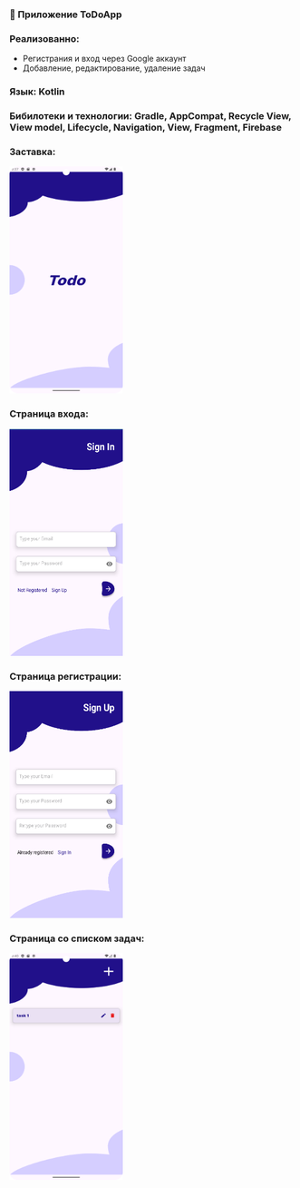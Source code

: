 ### :page_with_curl: Приложение ToDoApp
### Реализованно:
<ul>
  <li>Регистрания и вход через Google аккаунт</li>
  <li>Добавление, редактирование, удаление задач</li>
</ul>

### Язык: Kotlin

### Бибилотеки и технологии: Gradle, AppCompat, Recycle View, View model, Lifecycle, Navigation, View, Fragment, Firebase

### Заставка:
<img src="https://github.com/lipatov-fl/todo-app/blob/master/img1.png" width="200" height="400">

### Страница входа:
<img src="https://github.com/lipatov-fl/todo-app/blob/master/img2.png" width="200" height="400">

### Страница регистрации:
<img src="https://github.com/lipatov-fl/todo-app/blob/master/img3.png" width="200" height="400">

### Страница со списком задач:
<img src="https://github.com/lipatov-fl/todo-app/blob/master/img6.png" width="200" height="400">
